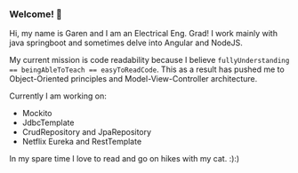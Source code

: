 ### Welcome! 👋

Hi, my name is Garen and I am an Electrical Eng. Grad! I work mainly with java springboot and sometimes delve into Angular and NodeJS. 

My current mission is code readability because I believe ```fullyUnderstanding == beingAbleToTeach == easyToReadCode```. This as a result has pushed me to Object-Oriented principles and Model-View-Controller architecture.

Currently I am working on:
- Mockito 
- JdbcTemplate
- CrudRepository and JpaRepository 
- Netflix Eureka and RestTemplate

In my spare time I love to read and go on hikes with my cat. :):)

<!--
**garengh4/garengh4** is a ✨ _special_ ✨ repository because its `README.md` (this file) appears on your GitHub profile.

Here are some ideas to get you started:

- 🔭 I’m currently working on ...
- 🌱 I’m currently learning ...
- 👯 I’m looking to collaborate on ...
- 🤔 I’m looking for help with ...
- 💬 Ask me about ...
- 📫 How to reach me: ...
- 😄 Pronouns: ...
- ⚡ Fun fact: ...
-->
